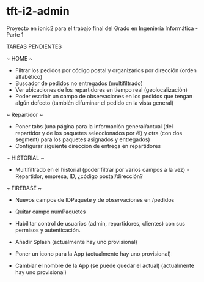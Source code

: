 # tft-i2-admin
Proyecto en ionic2 para el trabajo final del Grado en Ingeniería Informática - Parte 1

TAREAS PENDIENTES

~ HOME ~
- Filtrar los pedidos por código postal y organizarlos por dirección (orden alfabético)
- Buscador de pedidos no entregados (multifiltrado)
- Ver ubicaciones de los repartidores en tiempo real (geolocalización)
- Poder escribir un campo de observaciones en los pedidos que tengan algún defecto (también difuminar el pedido en la vista general)

~ Repartidor ~
- Poner tabs (una página para la información general/actual (del repartidor y de los paquetes seleccionados por él) y otra (con dos segment) para los paquetes asignados y entregados)
- Configurar siguiente dirección de entrega en repartidores


~ HISTORIAL ~ 
- Multifiltrado en el historial (poder filtrar por varios campos a la vez) - Repartidor, empresa, ID, ¿código postal/dirección?


~ FIREBASE ~
- Nuevos campos de IDPaquete y de observaciones en /pedidos
- Quitar campo numPaquetes
- Habilitar control de usuarios (admin, repartidores, clientes) con sus permisos y autenticación.

- Añadir Splash (actualmente hay uno provisional)
- Poner un icono para la App (actualmente hay uno provisional)
- Cambiar el nombre de la App (se puede quedar el actual) (actualmente hay uno provisional)
